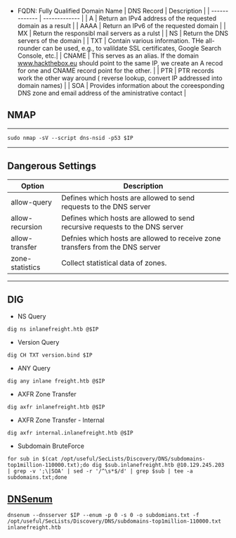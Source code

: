 - FQDN: Fully Qualified Domain Name
| DNS Record | Description |
| ------------- | ------------- |
| A | Return an IPv4 address of the requested domain as a result |
| AAAA | Return an IPv6 of the requested domain |
| MX | Return the responsibl mail servers as a rulst |
| NS | Return the DNS servers of the domain |
| TXT | Contain various information. THe all-rounder can be used, e.g., to valildate SSL certificates, Google Search Console, etc.|
| CNAME | This serves as an alias. If the domain www.hackthebox.eu should point to the same IP, we create an A recod for one and CNAME record point for the other. |
| PTR | PTR records work the other way around ( reverse lookup, convert IP addressed into domain names) |
| SOA | Provides information about the coreesponding DNS zone and email address of the aministrative contact |

## NMAP
----------------
```shell
sudo nmap -sV --script dns-nsid -p53 $IP
```
-----------------------------------------------------
## Dangerous Settings

| Option | Description |
| -------- | ------------ |
| allow-query | Defines which hosts are allowed to send requests to the DNS server |
| allow-recursion | Defines which hosts are allowed to send recursive requests to the DNS server |
| allow-transfer | Defnies which hosts are allowed to receive zone transfers from the DNS server |
| zone-statistics | Collect statistical data of zones. |

--------------------------------------
## DIG

- NS Query
```shell
dig ns inlanefreight.htb @$IP
```

- Version Query
```shell
dig CH TXT version.bind $IP
```

- ANY Query
```
dig any inlane freight.htb @$IP
```

- AXFR Zone Transfer
```shell
dig axfr inlanefreight.htb @$IP
```

- AXFR Zone Transfer - Internal
```
dig axfr internal.inlanefreight.htb @$IP
```

- Subdomain BruteForce
```shell
for sub in $(cat /opt/useful/SecLists/Discovery/DNS/subdomains-top1million-110000.txt);do dig $sub.inlanefreight.htb @10.129.245.203 | grep -v ';\|SOA' | sed -r '/^\s*$/d' | grep $sub | tee -a subdomains.txt;done
```

## [DNSenum](https://github.com/fwaeytens/dnsenum)
```shell
dnsenum --dnsserver $IP --enum -p 0 -s 0 -o subdomians.txt -f /opt/useful/SecLists/Discovery/DNS/subdomains-top1million-110000.txt inlanefreight.htb
```

